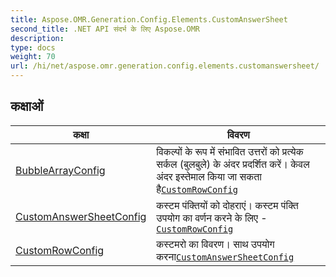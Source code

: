 ```yaml
---
title: Aspose.OMR.Generation.Config.Elements.CustomAnswerSheet
second_title: .NET API संदर्भ के लिए Aspose.OMR
description: 
type: docs
weight: 70
url: /hi/net/aspose.omr.generation.config.elements.customanswersheet/
---
```



## कक्षाओं

| कक्षा | विवरण |
| --- | --- |
| [BubbleArrayConfig](./bubblearrayconfig/) | विकल्पों के रूप में संभावित उत्तरों को प्रत्येक सर्कल (बुलबुले) के अंदर प्रदर्शित करें। केवल अंदर इस्तेमाल किया जा सकता है[`CustomRowConfig`](../aspose.omr.generation.config.elements.customanswersheet/customrowconfig/) |
| [CustomAnswerSheetConfig](./customanswersheetconfig/) | कस्टम पंक्तियों को दोहराएं। कस्टम पंक्ति उपयोग का वर्णन करने के लिए -[`CustomRowConfig`](../aspose.omr.generation.config.elements.customanswersheet/customrowconfig/) |
| [CustomRowConfig](./customrowconfig/) | कस्टमरो का विवरण। साथ उपयोग करना[`CustomAnswerSheetConfig`](../aspose.omr.generation.config.elements.customanswersheet/customanswersheetconfig/) |


